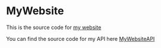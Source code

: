 # MyWebsite

This is the source code for [my website](https://baumistlustig.eu/)

You can find the source code for my API here [MyWebsiteAPI](https://github.com/baumistlustig/myBackend)
